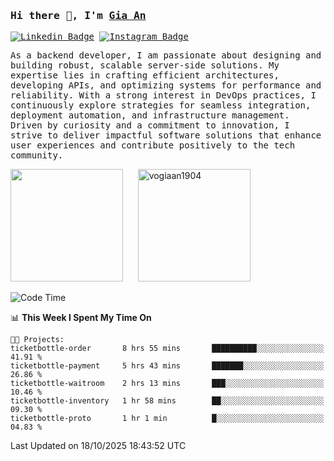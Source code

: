 ### <samp>Hi there 👋, I'm <a href="https://www.linkedin.com/in/vogiaan1904/" target="_blank">Gia An</a></samp>

<samp> [![Linkedin Badge](https://img.shields.io/badge/-LinkedIn-0e76a8?style=flat-square&logo=Linkedin&logoColor=white)](https://linkedin.com/in/vogiaan1904)
[![Instagram Badge](https://img.shields.io/badge/-Instagram-e4405f?style=flat-square&logo=Instagram&logoColor=white)](https://instagram.com/_.ja.ann_/) </samp> 

<samp>As a backend developer, I am passionate about designing and building robust, scalable server-side solutions. My expertise lies in crafting efficient architectures, developing APIs, and optimizing systems for performance and reliability. With a strong interest in DevOps practices, I continuously explore strategies for seamless integration, deployment automation, and infrastructure management. Driven by curiosity and a commitment to innovation, I strive to deliver impactful software solutions that enhance user experiences and contribute positively to the tech community.</samp>



<div>
  <img height="180em" src="https://github-readme-stats.vercel.app/api/top-langs/?username=vogiaan1904&show_icons=true&hide_border=true&layout=compact&langs_count=10&theme=transparent&include_orgs=true"/>
  &nbsp;&nbsp;&nbsp;&nbsp;
  <img height="180em" src="https://github-readme-stats.vercel.app/api?username=vogiaan1904&show_icons=true&hide_border=true&&count_private=true&include_all_commits=true&theme=transparent&locale=en" alt="vogiaan1904" />
</div>






<!--START_SECTION:waka-->
![Code Time](http://img.shields.io/badge/Code%20Time-1%2C528%20hrs%2041%20mins-blue)

📊 **This Week I Spent My Time On** 

```text
🐱‍💻 Projects: 
ticketbottle-order       8 hrs 55 mins       ██████████░░░░░░░░░░░░░░░   41.91 % 
ticketbottle-payment     5 hrs 43 mins       ███████░░░░░░░░░░░░░░░░░░   26.86 % 
ticketbottle-waitroom    2 hrs 13 mins       ███░░░░░░░░░░░░░░░░░░░░░░   10.46 % 
ticketbottle-inventory   1 hr 58 mins        ██░░░░░░░░░░░░░░░░░░░░░░░   09.30 % 
ticketbottle-proto       1 hr 1 min          █░░░░░░░░░░░░░░░░░░░░░░░░   04.83 % 
```


 Last Updated on 18/10/2025 18:43:52 UTC
<!--END_SECTION:waka-->
